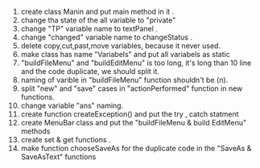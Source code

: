 1. create class Manin and put main method in it .
2. change tha state of the all variable to "private"
3. change "TP" variable name to textPanel .
4. change "changed" variable name to changeStatus .
5. delete copy,cut,past,move variables, because it never used.
6. make class has name "Variabels" and put all variabels as static 
7. "buildFileMenu" and "buildEditMenu" is too long, it's long than 10 line and the code duplicate, we should split it.
8. naming of varible in "buildFileMenu" function shouldn't be (n).
9. split "new" and "save" cases in "actionPerformed" function in new functions.
10. change variable "ans" naming.
11. create function createException() and put the try , catch statment 
12. create MenuBar class and put the "buildFileMenu & build EditMenu" methods 
13. create set & get functions .
14. make function chooseSaveAs for the duplicate code in the "SaveAs & SaveAsText" functions 
